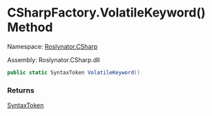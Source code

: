 # CSharpFactory\.VolatileKeyword\(\) Method

Namespace: [Roslynator.CSharp](../../README.md)

Assembly: Roslynator\.CSharp\.dll

```csharp
public static SyntaxToken VolatileKeyword()
```

### Returns

[SyntaxToken](https://docs.microsoft.com/en-us/dotnet/api/microsoft.codeanalysis.syntaxtoken)


